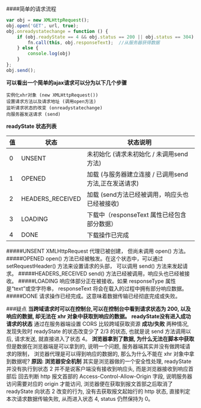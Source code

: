 ####简单的请求流程
```javascript
var obj = new XMLHttpRequest();
obj.open('GET', url, true); 
obj.onreadystatechange = function () {
	if (obj.readyState == 4 && obj.status == 200 || obj.status == 304) { // readyState == 4说明请求已完成
		fn.call(this, obj.responseText);  //从服务器获得数据
	} else {
		console.log(obj)
	}
};
obj.send();
```
**可以看出一个简单的ajax请求可以分为以下几个步骤**
```
实例化xhr对象 (new XMLHttpRequest())
设置请求方法以及请求地址 (调用open方法)
监听请求状态的改变 (onreadystatechange)
向服务器发送请求 (send)
```
**readyState 状态列表**

| 值 |状态|状态说明|
|----|----|----|
| 0 | UNSENT | 未初始化 (请求未初始化 / 未调用send方法) |
| 1 | OPENED | 加载 (与服务器建立连接 / 已调用send方法,正在发送请求) |
| 2 | HEADERS_RECEIVED | 加载 (send方法已经被调用，响应头也已经被接收) |
| 3 | LOADING | 下载中（responseText 属性已经包含部分数据） |
| 4 | DONE | 下载操作已完成 |

#####UNSENT
XMLHttpRequest 代理已被创建， 但尚未调用 open() 方法。
#####OPENED
open() 方法已经被触发。在这个状态中，可以通过  setRequestHeader() 方法来设置请求的头部， 可以调用 send() 方法来发起请求。
#####HEADERS_RECEIVED
send() 方法已经被调用，响应头也已经被接收。
#####LOADING
响应体部分正在被接收。如果 responseType 属性是“text”或空字符串， responseText 将会在载入的过程中拥有部分响应数据。
#####DONE
请求操作已经完成。这意味着数据传输已经彻底完成或失败。

###疑点
**当跨域请求时可以在控制台,可以在控制台中看到请求状态为 200, 以及响应的数据, 却无法在 xhr 对象中获取到响应的数据。**
**readyState没有进入成功请求的状态**
通过在服务器端设置 CORS 比较跨域获取资源 **成功/失败** 两种情况, 发现失败时 readyState 的状态改变少了 2/3 的状态, 也就是说 send 方法调用以后, 请求发送, 就直接进入了状态 4。
**浏览器拿到了数据, 为什么无法在脚本中获取**
但是数据在浏览器端是可以拿到的, 说明一个问题, 服务器端其实并没有做跨域请求的限制， 浏览器代理是可以得到响应的数据的, 那么为什么不能在 xhr 对象中拿到数据呢?
**原因: 浏览器安全机制**
其实是浏览器做的一个安全性处理, readyState 并没有执行到状态 2 并不是说客户端没有接收到响应头, 而是浏览器接收到响应首部后 回去判断 http 报文首部的 Access-Control-Allow-Origin 字段, 说明服务器访问需要对应的 origin 才能访问, 浏览器便在获取到报文首部之后取消了 readyState 向状态 2 改变的行为, 没有去获取报文起始行的 http 状态, 直接判定本次请求数据传输失败, 从而进入状态 4, status 仍然保持为 0。





















